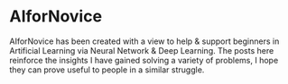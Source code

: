 # AIforNovice
AIforNovice has been created with a view to help &amp; support beginners in Artificial Learning via Neural Network &amp; Deep Learning. The posts here reinforce the insights I have gained solving a variety of problems, I hope they can prove useful to people in a similar struggle.
